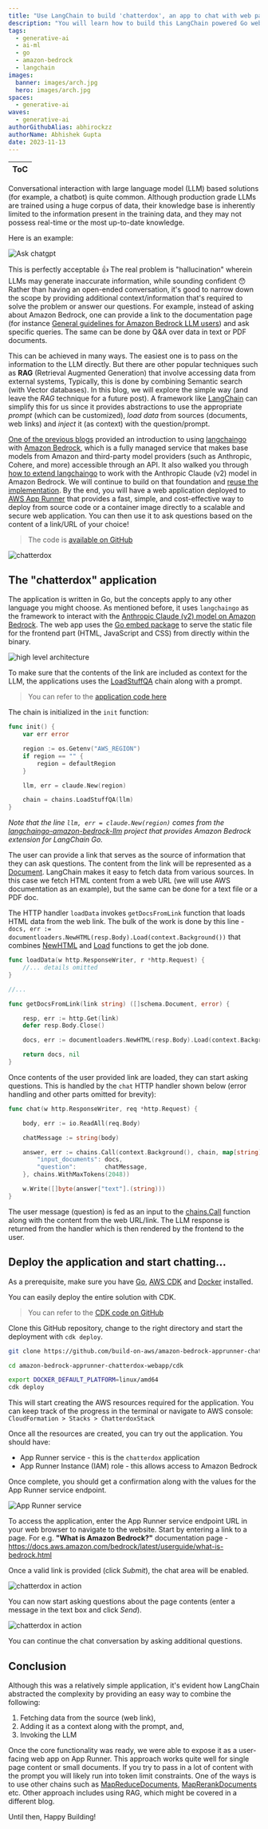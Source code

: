 ```yaml
---
title: "Use LangChain to build 'chatterdox', an app to chat with web pages"  
description: "You will learn how to build this LangChain powered Go web app using Amazon Bedrock and deploy it to AWS App Runner with AWS CDK."
tags:  
  - generative-ai
  - ai-ml
  - go
  - amazon-bedrock
  - langchain
images:
  banner: images/arch.jpg
  hero: images/arch.jpg
spaces:
  - generative-ai
waves:
  - generative-ai
authorGithubAlias: abhirockzz
authorName: Abhishek Gupta
date: 2023-11-13
---
```


|ToC|
|---|

Conversational interaction with large language model (LLM) based solutions (for example, a chatbot) is quite common. Although production grade LLMs are trained using a huge corpus of data, their knowledge base is inherently limited to the information present in the training data, and they may not possess real-time or the most up-to-date knowledge.

Here is an example:

![Ask chatgpt](images/chatgpt.png)

This is perfectly acceptable 👍 The real problem is "hallucination" wherein LLMs may generate inaccurate information, while sounding confident 😯 Rather than having an open-ended conversation, it's good to narrow down the scope by providing additional context/information that's required to solve the problem or answer our questions. For example, instead of asking about Amazon Bedrock, one can provide a link to the documentation page (for instance [General guidelines for Amazon Bedrock LLM users](https://docs.aws.amazon.com/bedrock/latest/userguide/general-guidelines-for-bedrock-users.html?sc_channel=el&sc_campaign=genaiwave&sc_content=amazon-bedrock-apprunner-chatterdox-webapp&sc_geo=mult&sc_country=mult&sc_outcome=acq)) and ask specific queries. The same can be done by Q&A over data in text or PDF documents.

This can be achieved in many ways. The easiest one is to pass on the information to the LLM directly. But there are other popular techniques such as **RAG** (Retrieval Augmented Generation) that involve accessing data from external systems, Typically, this is done by combining Semantic search (with Vector databases). In this blog, we will explore the simple way (and leave the *RAG* technique for a future post). A framework like [LangChain](https://www.langchain.com/) can simplify this for us since it provides abstractions to use the appropriate *prompt* (which can be customized), *load data* from sources (documents, web links) and *inject* it (as context) with the question/prompt. 

[One of the previous blogs](/posts/amazon-bedrock-langchaingo-llm) provided an introduction to using [langchaingo](https://github.com/tmc/langchaingo) with [Amazon Bedrock](https://docs.aws.amazon.com/bedrock/latest/userguide/what-is-bedrock.html?sc_channel=el&sc_campaign=genaiwave&sc_content=amazon-bedrock-apprunner-chatterdox-webapp&sc_geo=mult&sc_country=mult&sc_outcome=acq), which is a fully managed service that makes base models from Amazon and third-party model providers (such as Anthropic, Cohere, and more) accessible through an API. It also walked you through [how to extend langchaingo](/posts/amazon-bedrock-langchaingo-llm#langchaingo-implementation-for-amazon-bedrock) to work with the Anthropic Claude (v2) model in Amazon Bedrock. We will continue to build on that foundation and [reuse the implementation](https://github.com/build-on-aws/langchaingo-amazon-bedrock-llm). By the end, you will have a web application deployed to [AWS App Runner](https://docs.aws.amazon.com/apprunner/latest/dg/what-is-apprunner.html?sc_channel=el&sc_campaign=genaiwave&sc_content=amazon-bedrock-apprunner-chatterdox-webapp&sc_geo=mult&sc_country=mult&sc_outcome=acq) that provides a fast, simple, and cost-effective way to deploy from source code or a container image directly to a scalable and secure web application. You can then use it to ask questions based on the content of a link/URL of your choice!

> The code is [available on GitHub](https://github.com/build-on-aws/amazon-bedrock-apprunner-chatterdox-webapp)

![chatterdox](images/chatterdox1.png)

## The "chatterdox" application

The application is written in Go, but the concepts apply to any other language you might choose. As mentioned before, it uses `langchaingo` as the framework to interact with the [Anthropic Claude (v2) model on Amazon Bedrock](https://docs.aws.amazon.com/bedrock/latest/userguide/what-is-bedrock.html#models-supported?sc_channel=el&sc_campaign=genaiwave&sc_content=amazon-bedrock-apprunner-chatterdox-webapp&sc_geo=mult&sc_country=mult&sc_outcome=acq). The web app uses the [Go embed package](https://pkg.go.dev/embed) to serve the static file for the frontend part (HTML, JavaScript and CSS) from directly within the binary.

![high level architecture](images/arch.jpg)

To make sure that the contents of the link are included as context for the LLM, the applications uses the [LoadStuffQA](https://pkg.go.dev/github.com/tmc/langchaingo/chains#LoadStuffQA) chain along with a prompt.

> You can refer to the [application code here](https://github.com/build-on-aws/amazon-bedrock-apprunner-chatterdox-webapp/blob/main/web-app/main.go)

The chain is initialized in the `init` function:

```go
func init() {
	var err error

	region := os.Getenv("AWS_REGION")
	if region == "" {
		region = defaultRegion
	}

	llm, err = claude.New(region)

	chain = chains.LoadStuffQA(llm)
}
```

*Note that the line `llm, err = claude.New(region)` comes from the [langchaingo-amazon-bedrock-llm](https://github.com/build-on-aws/langchaingo-amazon-bedrock-llm) project that provides Amazon Bedrock extension for LangChain Go.*

The user can provide a link that serves as the source of information that they can ask questions. The content from the link will be represented as a [Document](https://pkg.go.dev/github.com/tmc/langchaingo/schema#Document). LangChain makes it easy to fetch data from various sources. In this case we fetch HTML content from a web URL (we will use AWS documentation as an example), but the same can be done for a text file or a PDF doc.

The HTTP handler `loadData` invokes `getDocsFromLink` function that loads HTML data from the web link. The bulk of the work is done by this line - `docs, err := documentloaders.NewHTML(resp.Body).Load(context.Background())` that combines [NewHTML](https://pkg.go.dev/github.com/tmc/langchaingo/documentloaders#HTML.Load) and [Load](https://pkg.go.dev/github.com/tmc/langchaingo/documentloaders#NewHTML) functions to get the job done. 

```go
func loadData(w http.ResponseWriter, r *http.Request) {
	//... details omitted
}

//...

func getDocsFromLink(link string) ([]schema.Document, error) {

	resp, err := http.Get(link)
	defer resp.Body.Close()

	docs, err := documentloaders.NewHTML(resp.Body).Load(context.Background())

	return docs, nil
}
```

Once contents of the user provided link are loaded, they can start asking questions. This is handled by the `chat` HTTP handler shown below (error handling and other parts omitted for brevity):

```go
func chat(w http.ResponseWriter, req *http.Request) {

	body, err := io.ReadAll(req.Body)

	chatMessage := string(body)

	answer, err := chains.Call(context.Background(), chain, map[string]any{
		"input_documents": docs,
		"question":        chatMessage,
	}, chains.WithMaxTokens(2048))

	w.Write([]byte(answer["text"].(string)))
}
```

The user message (question) is fed as an input to the [chains.Call](https://pkg.go.dev/github.com/tmc/langchaingo/chains#Call) function along with the content from the web URL/link. The LLM response is returned from the handler which is then rendered by the frontend to the user.

## Deploy the application and start chatting...

As a prerequisite, make sure you have [Go](https://go.dev/dl/), [AWS CDK](https://docs.aws.amazon.com/cdk/v2/guide/getting_started.html#getting_started_install?sc_channel=el&sc_campaign=genaiwave&sc_content=amazon-bedrock-apprunner-chatterdox-webapp&sc_geo=mult&sc_country=mult&sc_outcome=acq) and [Docker](https://docs.docker.com/get-docker/) installed. 

You can easily deploy the entire solution with CDK.

> You can refer to the [CDK code on GitHub](https://github.com/build-on-aws/amazon-bedrock-apprunner-chatterdox-webapp/blob/main/cdk/main.go)

Clone this GitHub repository, change to the right directory and start the deployment with `cdk deploy`.

```bash
git clone https://github.com/build-on-aws/amazon-bedrock-apprunner-chatterdox-webapp/

cd amazon-bedrock-apprunner-chatterdox-webapp/cdk

export DOCKER_DEFAULT_PLATFORM=linux/amd64
cdk deploy
```

This will start creating the AWS resources required for the application. You can keep track of the progress in the terminal or navigate to AWS console: `CloudFormation > Stacks > ChatterdoxStack`

Once all the resources are created, you can try out the application. You should have:

- App Runner service - this is the `chatterdox` application
- App Runner Instance (IAM) role - this allows access to Amazon Bedrock

Once complete, you should get a confirmation along with the values for the App Runner service endpoint.

![App Runner service](images/apprunner-chatterdox.png)

To access the application, enter the App Runner service endpoint URL in your web browser to navigate to the website. Start by entering a link to a page. For e.g. **"What is Amazon Bedrock?"** documentation page - https://docs.aws.amazon.com/bedrock/latest/userguide/what-is-bedrock.html

Once a valid link is provided (click *Submit*), the chat area will be enabled. 

![chatterdox in action](images/chatterdox2.png)

You can now start asking questions about the page contents (enter a message in the text box and click *Send*).

![chatterdox in action](images/chatterdox3.jpg)

You can continue the chat conversation by asking additional questions.

## Conclusion

Although this was a relatively simple application, it's evident how LangChain abstracted the complexity by providing an easy way to combine the following:

1. Fetching data from the source (web link), 
2. Adding it as a context along with the prompt, and,
3. Invoking the LLM

Once the core functionality was ready, we were able to expose it as a user-facing web app on App Runner. This approach works quite well for single page content or small documents. If you try to pass in a lot of content with the prompt you will likely run into token limit constraints. One of the ways is to use other chains such as [MapReduceDocuments](https://pkg.go.dev/github.com/tmc/langchaingo/chains#MapReduceDocuments), [MapRerankDocuments](https://pkg.go.dev/github.com/tmc/langchaingo/chains#MapRerankDocuments) etc. Other approach includes using RAG, which might be covered in a different blog.

Until then, Happy Building!
